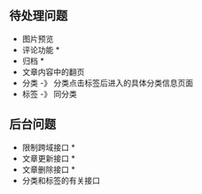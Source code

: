 ## 待处理问题
  - 图片预览
  - 评论功能 *
  - 归档 *
  - 文章内容中的翻页
  - 分类 -》 分类点击标签后进入的具体分类信息页面
  - 标签 -》 同分类

## 后台问题
  - 限制跨域接口 *
  - 文章更新接口 *
  - 文章删除接口 *
  - 分类和标签的有关接口